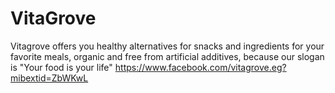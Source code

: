 # VitaGrove
Vitagrove offers you healthy alternatives for snacks and ingredients for your favorite meals, organic and free from artificial additives, because our slogan is "Your food is your life"
https://www.facebook.com/vitagrove.eg?mibextid=ZbWKwL
